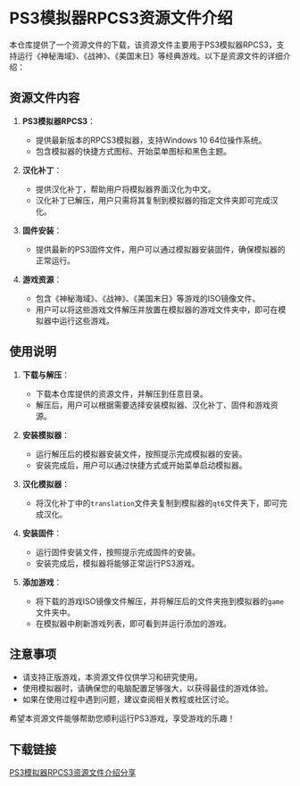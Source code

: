 # PS3模拟器RPCS3资源文件介绍

本仓库提供了一个资源文件的下载，该资源文件主要用于PS3模拟器RPCS3，支持运行《神秘海域》、《战神》、《美国末日》等经典游戏。以下是资源文件的详细介绍：

## 资源文件内容

1. **PS3模拟器RPCS3**：
   - 提供最新版本的RPCS3模拟器，支持Windows 10 64位操作系统。
   - 包含模拟器的快捷方式图标、开始菜单图标和黑色主题。

2. **汉化补丁**：
   - 提供汉化补丁，帮助用户将模拟器界面汉化为中文。
   - 汉化补丁已解压，用户只需将其复制到模拟器的指定文件夹即可完成汉化。

3. **固件安装**：
   - 提供最新的PS3固件文件，用户可以通过模拟器安装固件，确保模拟器的正常运行。

4. **游戏资源**：
   - 包含《神秘海域》、《战神》、《美国末日》等游戏的ISO镜像文件。
   - 用户可以将这些游戏文件解压并放置在模拟器的游戏文件夹中，即可在模拟器中运行这些游戏。

## 使用说明

1. **下载与解压**：
   - 下载本仓库提供的资源文件，并解压到任意目录。
   - 解压后，用户可以根据需要选择安装模拟器、汉化补丁、固件和游戏资源。

2. **安装模拟器**：
   - 运行解压后的模拟器安装文件，按照提示完成模拟器的安装。
   - 安装完成后，用户可以通过快捷方式或开始菜单启动模拟器。

3. **汉化模拟器**：
   - 将汉化补丁中的`translation`文件夹复制到模拟器的`qt6`文件夹下，即可完成汉化。

4. **安装固件**：
   - 运行固件安装文件，按照提示完成固件的安装。
   - 安装完成后，模拟器将能够正常运行PS3游戏。

5. **添加游戏**：
   - 将下载的游戏ISO镜像文件解压，并将解压后的文件夹拖到模拟器的`game`文件夹中。
   - 在模拟器中刷新游戏列表，即可看到并运行添加的游戏。

## 注意事项

- 请支持正版游戏，本资源文件仅供学习和研究使用。
- 使用模拟器时，请确保您的电脑配置足够强大，以获得最佳的游戏体验。
- 如果在使用过程中遇到问题，建议查阅相关教程或社区讨论。

希望本资源文件能够帮助您顺利运行PS3游戏，享受游戏的乐趣！

## 下载链接

[PS3模拟器RPCS3资源文件介绍分享](https://pan.quark.cn/s/75575773050c)